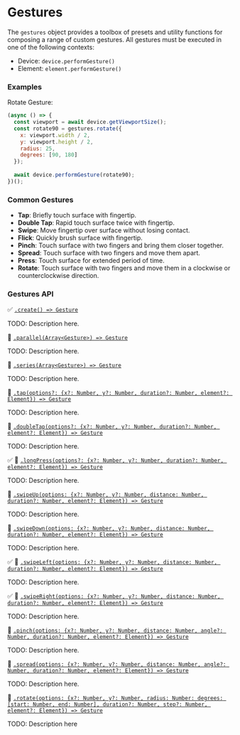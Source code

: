 # Gestures

The `gestures` object provides a toolbox of presets and utility functions for composing a range of custom gestures. All gestures must be executed in one of the following contexts:
- Device: `device.performGesture()`
- Element: `element.performGesture()`

### Examples

Rotate Gesture:

```javascript
(async () => {
  const viewport = await device.getViewportSize();
  const rotate90 = gestures.rotate({
    x: viewport.width / 2,
    y: viewport.height / 2,
    radius: 25,
    degrees: [90, 180]
  });
  
  await device.performGesture(rotate90);
})();
```

### Common Gestures

- **Tap**: Briefly touch surface with fingertip.
- **Double Tap**: Rapid touch surface twice with fingertip.
- **Swipe**: Move fingertip over surface without losing contact.
- **Flick**: Quickly brush surface with fingertip.
- **Pinch**: Touch surface with two fingers and bring them closer together.
- **Spread**: Touch surface with two fingers and move them apart.
- **Press**: Touch surface for extended period of time.
- **Rotate**: Touch surface with two fingers and move them in a clockwise or counterclockwise direction.

### Gestures API

:white_check_mark: [```.create() => Gesture```](./gestures/create.md)

TODO: Description here.

:hammer: [```.parallel(Array<Gesture>) => Gesture```](./gestures/parallel.md)

TODO: Description here.

:hammer: [```.series(Array<Gesture>) => Gesture```](./gestures/series.md)

TODO: Description here.

:hammer: [```.tap(options?: {x?: Number, y?: Number, duration?: Number, element?: Element}) => Gesture```](./gestures/tap.md)

TODO: Description here.

:hammer: [```.doubleTap(options?: {x?: Number, y?: Number, duration?: Number, element?: Element}) => Gesture```](./gestures/doubleTap.md)

TODO: Description here.

:white_check_mark: :hammer: [```.longPress(options?: {x?: Number, y?: Number, duration?: Number, element?: Element}) => Gesture```](./gestures/longPress.md)

TODO: Description here.

:hammer: [```.swipeUp(options: {x?: Number, y?: Number, distance: Number, duration?: Number, element?: Element}) => Gesture```](./gestures/swipeUp.md)

TODO: Description here.

:hammer: [```.swipeDown(options: {x?: Number, y?: Number, distance: Number, duration?: Number, element?: Element}) => Gesture```](./gestures/swipeDown.md)

TODO: Description here.

:white_check_mark: :hammer: [```.swipeLeft(options: {x?: Number, y?: Number, distance: Number, duration?: Number, element?: Element}) => Gesture```](./gestures/swipeLeft.md)

TODO: Description here.

:white_check_mark: :hammer: [```.swipeRight(options: {x?: Number, y?: Number, distance: Number, duration?: Number, element?: Element}) => Gesture```](./gestures/swipeRight.md)

TODO: Description here.

:hammer: [```.pinch(options: {x?: Number, y?: Number, distance: Number, angle?: Number, duration?: Number, element?: Element}) => Gesture```](./gestures/pinch.md)

TODO: Description here.

:hammer: [```.spread(options: {x?: Number, y?: Number, distance: Number, angle?: Number, duration?: Number, element?: Element}) => Gesture```](./gestures/spread.md)

TODO: Description here.

:hammer: [```.rotate(options: {x?: Number, y?: Number, radius: Number: degrees: [start: Number, end: Number], duration?: Number, step?: Number, element?: Element}) => Gesture```](./gestures/rotate.md)

TODO: Description here
